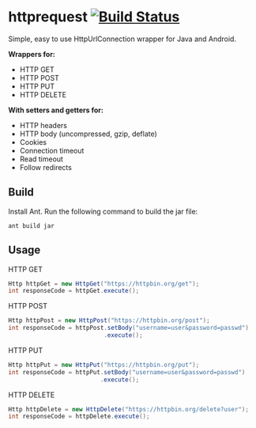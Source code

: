 # httprequest [![Build Status](https://travis-ci.org/zulhilmizainuddin/httprequest.svg?branch=master)](https://travis-ci.org/zulhilmizainuddin/httprequest)
Simple, easy to use HttpUrlConnection wrapper for Java and Android.

**Wrappers for:**
- HTTP GET
- HTTP POST
- HTTP PUT
- HTTP DELETE

**With setters and getters for:**
- HTTP headers
- HTTP body (uncompressed, gzip, deflate)
- Cookies
- Connection timeout
- Read timeout
- Follow redirects

## Build
Install Ant. Run the following command to build the jar file:

    ant build jar

## Usage
HTTP GET

```java
Http httpGet = new HttpGet("https://httpbin.org/get");
int responseCode = httpGet.execute();
```
    
HTTP POST

```java
Http httpPost = new HttpPost("https://httpbin.org/post");
int responseCode = httpPost.setBody("username=user&password=passwd")
                           .execute();
```
                            
HTTP PUT

```java
Http httpPut = new HttpPut("https://httpbin.org/put");
int responseCode = httpPut.setBody("username=user&password=passwd")
                          .execute();
```                          
  
HTTP DELETE

```java
Http httpDelete = new HttpDelete("https://httpbin.org/delete?user");
int responseCode = httpDelete.execute();
```
    

